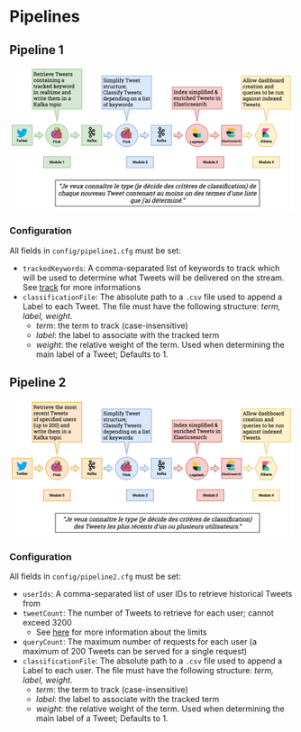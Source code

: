 # Pipelines

## Pipeline 1

![Pipeline 1](../.gitbook/assets/story1.png)

### Configuration

All fields in `config/pipeline1.cfg` must be set:

* `trackedKeywords`: A comma-separated list of keywords to track which will be used to determine what Tweets will be delivered on the stream. See [track](https://developer.twitter.com/en/docs/tweets/filter-realtime/guides/basic-stream-parameters) for more informations
* `classificationFile`: The absolute path to a `.csv` file used to append a Label to each Tweet. The file must have the following structure: _term, label, weight._
  * _term_: the term to track \(case-insensitive\)
  * _label_: the label to associate with the tracked term
  * _weight_: the relative weight of the term. Used when determining the main label of a Tweet; Defaults to 1.

## Pipeline 2

![Pipeline 2](../.gitbook/assets/story3.png)

### Configuration

All fields in `config/pipeline2.cfg` must be set:

* `userIds`: A comma-separated list of user IDs to retrieve historical Tweets from
* `tweetCount`: The number of Tweets to retrieve for each user; cannot exceed 3200
  * See [here](https://developer.twitter.com/en/docs/tweets/timelines/api-reference/get-statuses-user_timeline.html) for more information about the limits
* `queryCount`: The maximum number of requests for each user \(a maximum of 200 Tweets can be served for a single request\)
* `classificationFile`: The absolute path to a `.csv` file used to append a Label to each user. The file must have the following structure: _term, label, weight._
  * _term_: the term to track \(case-insensitive\)
  * _label_: the label to associate with the tracked term
  * _weight_: the relative weight of the term. Used when determining the main label of a Tweet; Defaults to 1.



